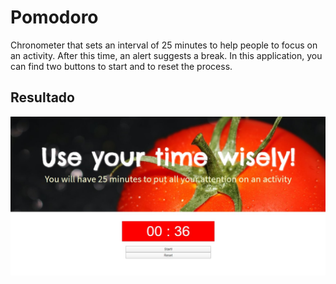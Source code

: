 <h1> Pomodoro </h1>
Chronometer that sets an interval of 25 minutes to help people to focus on an activity. After this time, an alert suggests a break.
In this application, you can find two buttons to start and to reset the process.

<h2> Resultado </h2> 

<img src="image/page.jpg">

